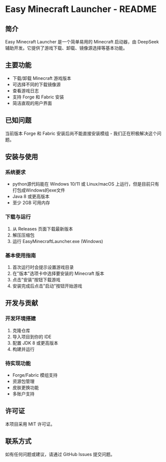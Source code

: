 # Easy Minecraft Launcher - README

## 简介

Easy Minecraft Launcher 是一个简单易用的 Minecraft 启动器，由 DeepSeek 辅助开发。它提供了游戏下载、卸载、镜像源选择等基本功能。

## 主要功能

- 下载/卸载 Minecraft 游戏版本
- 可选择不同的下载镜像源
- 查看游戏日志
- 支持 Forge 和 Fabric 安装
- 简洁直观的用户界面

## 已知问题

当前版本 Forge 和 Fabric 安装后尚不能直接安装模组 - 我们正在积极解决这个问题。

## 安装与使用

### 系统要求
- python源代码能在 Windows 10/11 或 Linux/macOS 上运行，但是目前只有打包成Windows的exe文件
- Java 8 或更高版本
- 至少 2GB 可用内存

### 下载与运行
1. 从 Releases 页面下载最新版本
2. 解压压缩包
3. 运行 EasyMinecraftLauncher.exe (Windows)

### 基本使用指南
1. 首次运行时会提示设置游戏目录
2. 在"版本"选项卡中选择要安装的 Minecraft 版本
3. 点击"安装"按钮下载游戏
4. 安装完成后点击"启动"按钮开始游戏

## 开发与贡献

### 开发环境搭建
1. 克隆仓库
2. 导入项目到你的 IDE
3. 配置 JDK 8 或更高版本
4. 构建并运行

### 待实现功能
- Forge/Fabric 模组支持
- 资源包管理
- 皮肤更换功能
- 多账户支持

## 许可证

本项目采用 MIT 许可证。

## 联系方式

如有任何问题或建议，请通过 GitHub Issues 提交问题。

